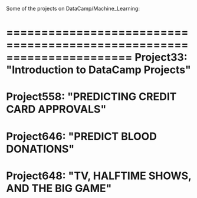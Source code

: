 Some of the projects on DataCamp/Machine_Learning:

======================================================================
Project33: "Introduction to DataCamp Projects"
======================================================================
Project558: "PREDICTING CREDIT CARD APPROVALS"
======================================================================
Project646: "PREDICT BLOOD DONATIONS"
======================================================================
Project648: "TV, HALFTIME SHOWS, AND THE BIG GAME"
======================================================================
